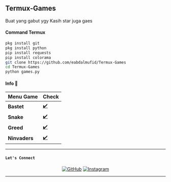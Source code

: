 ## Termux-Games
Buat yang gabut ygy
Kasih star juga gaes

#### Command Termux
```bash
pkg install git 
pkg install python
pip install requests
pip install colorama
git clone https://github.com/eabdalmufid/Termux-Games
cd Termux-Games
python games.py
```
#### Info 📍
| Menu Game | Check |
|--------|--------|
| **Bastet** |[✔️](https://github.com/eabdalmufid) |
| **Snake** |[✔️](https://github.com/eabdalmufid) |
| **Greed** |[✔️](https://github.com/eabdalmufid) |
| **Ninvaders** |[✔️](https://github.com/eabdalmufid) |
---------

#### ```Let's Connect```
<p align="center">
	<a href="https://github.com/eabdalmufid"><img src="https://img.icons8.com/bubbles/50/000000/github.png" alt="GitHub"/></a>
	<a href="https://instagram.com/eabdalmufid_"><img src="https://img.icons8.com/bubbles/50/000000/instagram.png" alt="Instagram"/></a>
	
</p>

<hr/>
